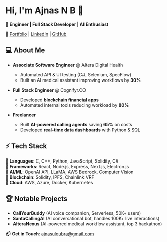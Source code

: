 # Hi, I'm Ajnas N B 👋  
🚀 **Engineer | Full Stack Developer | AI Enthusiast**  

🔗 [Portfolio](https://ajnasnb.com) | [LinkedIn](https://linkedin.com/in/ajnasnb) | [GitHub](https://github.com/AjnasNB)  

## 💻 About Me  
- **Associate Software Engineer** @ Altera Digital Health  
  - Automated API & UI testing (C#, Selenium, SpecFlow)  
  - Built an AI medical assistant improving workflows by **30%**  

- **Full Stack Engineer** @ Cognifyr.CO  
  - Developed **blockchain financial apps**  
  - Automated internal tools reducing workload by **80%**  

- **Freelancer**  
  - Built **AI-powered calling agents** saving **65%** on costs  
  - Developed **real-time data dashboards** with Python & SQL  

## ⚡ Tech Stack  
🚀 **Languages**: C, C++, Python, JavaScript, Solidity, C#  
🚀 **Frameworks**: React, Node.js, Express, Next.js, Electron.js  
🚀 **AI/ML**: OpenAI API, LLaMA, AWS Bedrock, Computer Vision  
🚀 **Blockchain**: Solidity, IPFS, Chainlink VRF  
🚀 **Cloud**: AWS, Azure, Docker, Kubernetes  

## 🏆 Notable Projects  
- **CallYourBuddy** (AI voice companion, Serverless, 50K+ users)  
- **SantaCallingAI** (AI conversational bot, handles 100K+ live interactions)  
- **AlteraNexus** (AI-powered medical workflow assistant, top 3 hackathon)  

📬 **Get in Touch**: ajnasulqubra@gmail.com  
